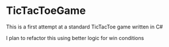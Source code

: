 # TicTacToeGame


This is a first attempt at a standard TicTacToe game written in C#

I plan to refactor this using better logic for win conditions

